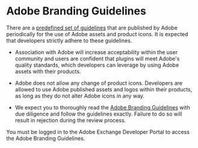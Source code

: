 # Adobe Branding Guidelines

There are a [predefined set of guidelines](https://partners.adobe.com/exchangeprogram/creativecloud/marketing/dev-brand-guide.html) that are published by Adobe periodically for the use of Adobe assets and product icons. It is expected that developers strictly adhere to these guidelines.

- Association with Adobe will increase acceptability within the user community and users are confident that plugins will meet Adobe's quality standards, which developers can leverage by using Adobe assets with their products.

- Adobe does not allow any change of product icons. Developers are allowed to use Adobe published assets and logos within their products, as long as they do not alter Adobe icons in any way.

- We expect you to thoroughly read the [Adobe Branding Guidelines](https://partners.adobe.com/exchangeprogram/creativecloud/marketing/dev-brand-guide.html) with due diligence and follow the guidelines exactly. Failure to do so will result in rejection during the review process.

<InlineAlert slots="text" variant="warning"/>
You must be logged in to the Adobe Exchange Developer Portal to access the Adobe Branding Guidelines.
